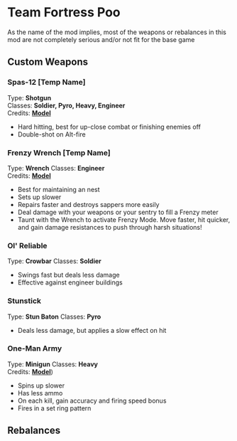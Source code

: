 # Team Fortress Poo

As the name of the mod implies, most of the weapons or rebalances in this mod are not completely serious and/or not fit for the base game

## Custom Weapons

### Spas-12 \[Temp Name]

Type: **Shotgun**  
Classes: **Soldier, Pyro, Heavy, Engineer**  
Credits: [**Model**](https://steamcommunity.com/sharedfiles/filedetails/?id=3168872482)

* Hard hitting, best for up-close combat or finishing enemies off
* Double-shot on Alt-fire

### Frenzy Wrench \[Temp Name]

Type: **Wrench**
Classes: **Engineer**  
Credits: [**Model**](https://steamcommunity.com/sharedfiles/filedetails/?id=3168872482](https://steamcommunity.com/sharedfiles/filedetails/?id=697431996))

* Best for maintaining an nest
* Sets up slower
* Repairs faster and destroys sappers more easily
* Deal damage with your weapons or your sentry to fill a Frenzy meter
* Taunt with the Wrench to activate Frenzy Mode. Move faster, hit quicker, and gain damage resistances to push through harsh situations!

### Ol' Reliable

Type: **Crowbar**
Classes: **Soldier**  

* Swings fast but deals less damage
* Effective against engineer buildings

### Stunstick

Type: **Stun Baton**
Classes: **Pyro**  

* Deals less damage, but applies a slow effect on hit

### One-Man Army

Type: **Minigun**
Classes: **Heavy**  
Credits: [**Model**](https://steamcommunity.com/sharedfiles/filedetails/?id=697431003))

* Spins up slower
* Has less ammo
* On each kill, gain accuracy and firing speed bonus
* Fires in a set ring pattern

## Rebalances

